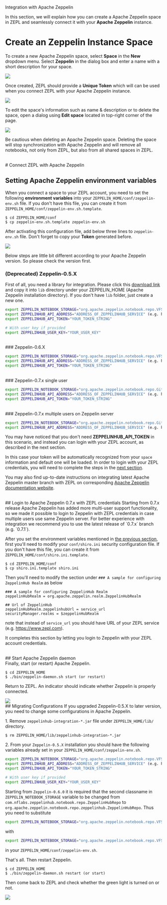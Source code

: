 <span class="header-font">Integration with Apache Zeppelin</span>

In this section, we will explain how you can create a Apache Zeppelin space in ZEPL and seamlessly connect it with your **Apache Zeppelin** instance.

# Create an Zeppelin Instance Space
To create a new Apache Zeppelin space, select **Space** in the **New** dropdown menu. Select **Zeppelin** in the dialog box and enter a name with a short description for your space.

<img src="../img/select_zeppelin_space.png" class="image-box big-img"/>

Once created, ZEPL should provide a **Unique Token** which will can be used when you connect ZEPL with your Apache Zeppelin instance.

<img src="../img/zeppelin-space-empty.png" class="image-box big-img"/>

To edit the space's information such as name & description or to delete the space, open a dialog using **Edit space** located in top-right corner of the page.

<img src="../img/manage_space.png" class="image-box big-img"/>

Be cautious when deleting an Apache Zeppelin space. Deleting the space will stop synchronization with Apache Zeppelin and will remove all notebooks, not only from ZEPL, but also from all shared spaces in ZEPL.


<br/>
# Connect ZEPL with Apache Zeppelin

## Setting Apache Zeppelin environment variables

When you connect a space to your ZEPL account, you need to set the following **environment variables** into your `ZEPPELIN_HOME/conf/zeppelin-env.sh` file.
If you don't have this file, you can create it from `ZEPPELIN_HOME/conf/zeppelin-env.sh.template`.

```
$ cd ZEPPELIN_HOME/conf
$ cp zeppelin-env.sh.template zeppelin-env.sh
```

After activating this configuration file,  add below three lines to `zeppelin-env.sh` file.
Don't forget to copy your **Token** generated before.

<img src="../img/copy_token.gif" class="image-box small-img"/>

Below steps are little bit different according to your Apache Zeppelin version. So please check the version first.  

### (Deprecated) Zeppelin-0.5.X

First of all, you need a library for integration.
Please click this [download link](https://s3-ap-northeast-1.amazonaws.com/zeppel.in/zeppelinhub-integration-v0.4.0-all.jar) and copy it into `lib` directory under your ZEPPELIN_HOME (Apache Zeppelin installation directory).
If you don't have `lib` folder, just create a new one.


```sh
export ZEPPELIN_NOTEBOOK_STORAGE="org.apache.zeppelin.notebook.repo.VFSNotebookRepo, com.nflabs.zeppelinhub.notebook.repo.ZeppelinHubRepo"
export ZEPPELINHUB_API_ADDRESS="ADDRESS_OF_ZEPPELINHUB_SERVICE" (e.g. https://www.zepl.com)
export ZEPPELINHUB_API_TOKEN="YOUR_TOKEN_STRING"

# With user key if provided
export ZEPPELINHUB_USER_KEY="YOUR_USER_KEY"
```

<br/>
### Zeppelin-0.6.X

```sh
export ZEPPELIN_NOTEBOOK_STORAGE="org.apache.zeppelin.notebook.repo.VFSNotebookRepo, org.apache.zeppelin.notebook.repo.zeppelinhub.ZeppelinHubRepo"
export ZEPPELINHUB_API_ADDRESS="ADDRESS_OF_ZEPPELINHUB_SERVICE" (e.g. https://www.zepl.com)
export ZEPPELINHUB_API_TOKEN="YOUR_TOKEN_STRING"
```

<br/>
### Zeppelin-0.7.x single user

```sh
export ZEPPELIN_NOTEBOOK_STORAGE="org.apache.zeppelin.notebook.repo.GitNotebookRepo, org.apache.zeppelin.notebook.repo.zeppelinhub.ZeppelinHubRepo"
export ZEPPELINHUB_API_ADDRESS="ADDRESS_OF_ZEPPELINHUB_SERVICE" (e.g. https://www.zepl.com)
export ZEPPELINHUB_API_TOKEN="YOUR_TOKEN_STRING"
```
<br/>
### Zeppelin-0.7.x multiple users on Zeppelin server

```sh
export ZEPPELIN_NOTEBOOK_STORAGE="org.apache.zeppelin.notebook.repo.GitNotebookRepo, org.apache.zeppelin.notebook.repo.zeppelinhub.ZeppelinHubRepo"
export ZEPPELINHUB_API_ADDRESS="ADDRESS_OF_ZEPPELINHUB_SERVICE" (e.g. https://www.zepl.com)
```

You may have noticed that you don't need **ZEPPELINHUB_API_TOKEN** in this scenario, and instead you can login with your ZEPL account, as described in the next section.

In this case your token will be automatically recognized from your `space` information and default one will be loaded. 
In order to login with your ZEPL credentials, you will need to complete the steps in the [next section](#login-to-apache-zeppelin-07x-with-zepl-credentials).


You may also find up-to-date instructions on integrating latest Apache Zeppelin master branch with ZEPL on corresponding [Apache Zeppelin documentation website](https://zeppelin.apache.org/docs/0.7.0-SNAPSHOT/storage/storage.html#storage-in-zeppelinhub).

<br/>
## Login to Apache Zeppelin 0.7.x with ZEPL credentials
Starting from 0.7.x release Apache Zeppelin has added more multi-user support functionality, so we made it possible to login to Zeppelin with ZEPL credentials in case multiple users use same Zeppelin server. For better experience with integration we recommend you to use the latest release of `0.7.x` branch (e.g. `0.7.1`).

After you set the environment variables mentioned in [the previous section](#zeppelin-07x-multiple-users-on-zeppelin-server), first you'll need to modify your `conf/shiro.ini` security configuration file. If you don't have this file, you can create it from `ZEPPELIN_HOME/conf/shiro.ini.template`.

```
$ cd ZEPPELIN_HOME/conf
$ cp shiro.ini.template shiro.ini
```

Then you'll need to modify the section under `### A sample for configuring ZeppelinHub Realm` as below
```
### A sample for configuring ZeppelinHub Realm
zeppelinHubRealm = org.apache.zeppelin.realm.ZeppelinHubRealm

## Url of ZeppelinHub
zeppelinHubRealm.zeppelinhubUrl = service_url
securityManager.realms = $zeppelinHubRealm
```
note that instead of `service_url` you should have URL of your ZEPL service (e.g. https://www.zepl.com).

It completes this section by letting you login to Zeppelin with your ZEPL account credentials.

<br/>
## Start Apache Zeppelin daemon
<br/>
Finally, start (or restart) Apache Zeppelin.

```
$ cd ZEPPELIN_HOME
$ ./bin/zeppelin-daemon.sh start (or restart)
```

Return to ZEPL. An indicator should indicate whether Zeppelin is properly connected.

<img src="../img/connected_zeppelin.png" class="image-box middle-img"/>

<br/>
## Migrating Configurations
If you upgraded Zeppelin-0.5.X to later version, you need to change some configurations in Apache Zeppelin.

1\. Remove `zeppelinhub-integration-*.jar` file under `ZEPPELIN_HOME/lib/` directory.
```
$ rm ZEPPELIN_HOME/lib/zeppelinhub-integration-*.jar
```

2\. From your `Zeppelin-0.5.X` installation you should have the following variables already set in your `ZEPPELIN_HOME/conf/zeppelin-env.sh`.
```sh
export ZEPPELIN_NOTEBOOK_STORAGE="org.apache.zeppelin.notebook.repo.VFSNotebookRepo, com.nflabs.zeppelinhub.notebook.repo.ZeppelinHubRepo"
export ZEPPELINHUB_API_ADDRESS="ADDRESS_OF_ZEPPELINHUB_SERVICE" (e.g. https://www.zepl.com)
export ZEPPELINHUB_API_TOKEN="YOUR_TOKEN_STRING"

# With user key if provided
export ZEPPELINHUB_USER_KEY="YOUR_USER_KEY"
```

Starting from `Zeppelin-0.6.0` it is required that the second classname in `ZEPPELIN_NOTEBOOK_STORAGE` variable to be changed from `com.nflabs.zeppelinhub.notebook.repo.ZeppelinHubRepo` to `org.apache.zeppelin.notebook.repo.zeppelinhub.ZeppelinHubRepo`.
Thus you need to substitute

```sh
export ZEPPELIN_NOTEBOOK_STORAGE="org.apache.zeppelin.notebook.repo.VFSNotebookRepo, com.nflabs.zeppelinhub.notebook.repo.ZeppelinHubRepo"
```

with

```sh
export ZEPPELIN_NOTEBOOK_STORAGE="org.apache.zeppelin.notebook.repo.VFSNotebookRepo, org.apache.zeppelin.notebook.repo.zeppelinhub.ZeppelinHubRepo"
```
in your `ZEPPELIN_HOME/conf/zeppelin-env.sh`.


That's all. Then restart Zeppelin.

```
$ cd ZEPPELIN_HOME
$ ./bin/zeppelin-daemon.sh restart (or start)
```

Then come back to ZEPL and check whether the green light is turned on or not.

<img src="../img/connected_zeppelin.png" class="image-box middle-img"/>

